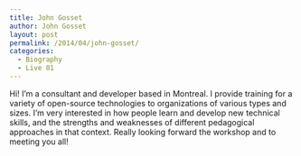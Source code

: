 ```yaml
---
title: John Gosset
author: John Gosset
layout: post
permalink: /2014/04/john-gosset/
categories:
  - Biography
  - Live 01
---
```

Hi! I&#8217;m a consultant and developer based in Montreal. I provide training for a variety of open-source technologies to organizations of various types and sizes. I&#8217;m very interested in how people learn and develop new technical skills, and the strengths and weaknesses of different pedagogical approaches in that context. Really looking forward the workshop and to meeting you all!